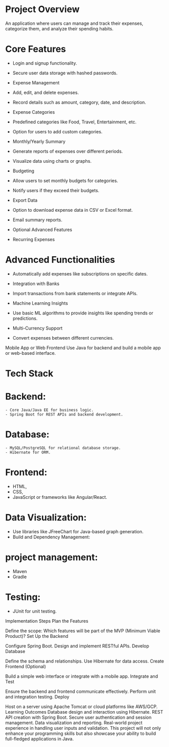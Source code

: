 # Project Overview

   An application where users can manage and track their expenses, categorize them, and analyze their spending habits.

# Core Features

- Login and signup functionality.
- Secure user data storage with hashed passwords.
- Expense Management

- Add, edit, and delete expenses.
- Record details such as amount, category, date, and description.
- Expense Categories

- Predefined categories like Food, Travel, Entertainment, etc.
- Option for users to add custom categories.
- Monthly/Yearly Summary

- Generate reports of expenses over different periods.
- Visualize data using charts or graphs.
- Budgeting

- Allow users to set monthly budgets for categories.
- Notify users if they exceed their budgets.
- Export Data

- Option to download expense data in CSV or Excel format.
- Email summary reports.
- Optional Advanced Features
- Recurring Expenses

# Advanced Functionalities

- Automatically add expenses like subscriptions on specific dates.
- Integration with Banks

- Import transactions from bank statements or integrate APIs.
- Machine Learning Insights

- Use basic ML algorithms to provide insights like spending trends or predictions.
- Multi-Currency Support
- Convert expenses between different currencies.
  
Mobile App or Web Frontend
Use Java for backend and build a mobile app or web-based interface.

# Tech Stack

  # Backend:

    - Core Java/Java EE for business logic.
    - Spring Boot for REST APIs and backend development.
  
  # Database:

    - MySQL/PostgreSQL for relational database storage.
    - Hibernate for ORM.
  
  # Frontend:

   - HTML,
   - CSS,
   - JavaScript or frameworks like Angular/React.

  # Data Visualization:

   - Use libraries like JFreeChart for Java-based graph generation.
   - Build and Dependency Management:

  # project management:
   - Maven
   - Gradle
  
  # Testing:
   - JUnit for unit testing.

Implementation Steps
Plan the Features

Define the scope: Which features will be part of the MVP (Minimum Viable Product)?
Set Up the Backend

Configure Spring Boot.
Design and implement RESTful APIs.
Develop Database

Define the schema and relationships.
Use Hibernate for data access.
Create Frontend (Optional)

Build a simple web interface or integrate with a mobile app.
Integrate and Test

Ensure the backend and frontend communicate effectively.
Perform unit and integration testing.
Deploy

Host on a server using Apache Tomcat or cloud platforms like AWS/GCP.
Learning Outcomes
Database design and interaction using Hibernate.
REST API creation with Spring Boot.
Secure user authentication and session management.
Data visualization and reporting.
Real-world project experience in handling user inputs and validation.
This project will not only enhance your programming skills but also showcase your ability to build full-fledged applications in Java.
